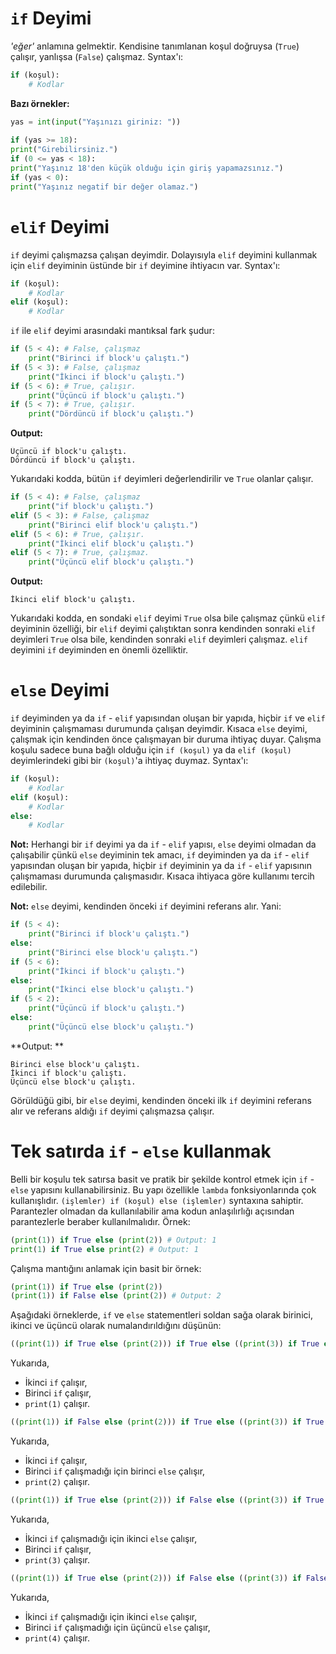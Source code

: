 ﻿# `if` Deyimi
*'eğer'* anlamına gelmektir. Kendisine tanımlanan koşul doğruysa (`True`) çalışır, yanlışsa (`False`) çalışmaz. Syntax'ı:
```py
if (koşul):
	# Kodlar
``` 
**Bazı örnekler:**
```py
yas = int(input("Yaşınızı giriniz: "))
  
if (yas >= 18):
print("Girebilirsiniz.")
if (0 <= yas < 18):
print("Yaşınız 18'den küçük olduğu için giriş yapamazsınız.")
if (yas < 0):
print("Yaşınız negatif bir değer olamaz.")
```

# `elif` Deyimi
`if` deyimi çalışmazsa çalışan deyimdir. Dolayısıyla `elif` deyimini kullanmak için `elif` deyiminin üstünde bir `if` deyimine ihtiyacın var. Syntax'ı:
```py
if (koşul):
	# Kodlar
elif (koşul):
	# Kodlar
```
`if` ile `elif` deyimi arasındaki mantıksal fark şudur:
```py
if (5 < 4): # False, çalışmaz
	print("Birinci if block'u çalıştı.")
if (5 < 3): # False, çalışmaz
	print("İkinci if block'u çalıştı.")
if (5 < 6): # True, çalışır.
	print("Üçüncü if block'u çalıştı.")
if (5 < 7): # True, çalışır.
	print("Dördüncü if block'u çalıştı.")
```
**Output:**
```
Üçüncü if block'u çalıştı.
Dördüncü if block'u çalıştı.
```
Yukarıdaki kodda, bütün `if` deyimleri değerlendirilir ve `True` olanlar çalışır.
```py
if (5 < 4): # False, çalışmaz
	print("if block'u çalıştı.")
elif (5 < 3): # False, çalışmaz
	print("Birinci elif block'u çalıştı.")
elif (5 < 6): # True, çalışır.
	print("İkinci elif block'u çalıştı.")
elif (5 < 7): # True, çalışmaz.
	print("Üçüncü elif block'u çalıştı.")
```
**Output:**
```
İkinci elif block'u çalıştı.
```
Yukarıdaki kodda, en sondaki `elif` deyimi `True` olsa bile çalışmaz çünkü `elif` deyiminin özelliği, bir `elif` deyimi çalıştıktan sonra kendinden sonraki `elif` deyimleri `True` olsa bile, kendinden sonraki `elif` deyimleri çalışmaz. `elif` deyimini `if` deyiminden en önemli özelliktir.

# `else` Deyimi
`if` deyiminden ya da `if` - `elif` yapısından oluşan bir yapıda, hiçbir `if` ve `elif` deyiminin çalışmaması durumunda çalışan deyimdir.  Kısaca `else` deyimi, çalışmak için kendinden önce çalışmayan bir duruma ihtiyaç duyar. Çalışma koşulu sadece buna bağlı olduğu için `if (koşul)` ya da `elif (koşul)` deyimlerindeki gibi bir `(koşul)`'a ihtiyaç duymaz. Syntax'ı:
```py
if (koşul):
	# Kodlar
elif (koşul):
	# Kodlar
else:
	# Kodlar
```
**Not:** Herhangi bir `if` deyimi ya da `if` - `elif` yapısı, `else` deyimi olmadan da çalışabilir çünkü `else` deyiminin tek amacı, `if` deyiminden ya da `if` - `elif` yapısından oluşan bir yapıda, hiçbir `if` deyiminin ya da `if` - `elif` yapısının çalışmaması durumunda çalışmasıdır. Kısaca ihtiyaca göre kullanımı tercih edilebilir.

**Not:** `else` deyimi, kendinden önceki `if` deyimini referans alır. Yani:
```py
if (5 < 4):
	print("Birinci if block'u çalıştı.")
else:
	print("Birinci else block'u çalıştı.")
if (5 < 6):
	print("İkinci if block'u çalıştı.")
else:
	print("İkinci else block'u çalıştı.")
if (5 < 2):
	print("Üçüncü if block'u çalıştı.")
else:
	print("Üçüncü else block'u çalıştı.")
```
**Output: **
```
Birinci else block'u çalıştı.
İkinci if block'u çalıştı.
Üçüncü else block'u çalıştı.
```
Görüldüğü gibi, bir `else` deyimi, kendinden önceki ilk `if` deyimini referans alır ve referans aldığı `if` deyimi çalışmazsa çalışır.

# Tek satırda `if` - `else` kullanmak
Belli bir koşulu tek satırsa basit ve pratik bir şekilde kontrol etmek için `if` - `else` yapısını kullanabilirsiniz. Bu yapı özellikle `lambda` fonksiyonlarında çok kullanışlıdır. `(işlemler) if (koşul) else (işlemler)` syntaxına sahiptir. Parantezler olmadan da kullanılabilir ama kodun anlaşılırlığı açısından parantezlerle beraber kullanılmalıdır. Örnek:
```py
(print(1)) if True else (print(2)) # Output: 1
print(1) if True else print(2) # Output: 1
```
Çalışma mantığını anlamak için basit bir örnek:
```py
(print(1)) if True else (print(2)) 
(print(1)) if False else (print(2)) # Output: 2
```
Aşağıdaki örneklerde, `if` ve `else` statementleri soldan sağa olarak birinici, ikinci ve üçüncü olarak numalandırıldığını düşünün:
```py
((print(1)) if True else (print(2))) if True else ((print(3)) if True else print(4)) # Output: 1
```
Yukarıda,
- İkinci `if` çalışır,
- Birinci `if` çalışır,
- `print(1)` çalışır.
```py
((print(1)) if False else (print(2))) if True else ((print(3)) if True else print(4))# Output: 2
```
Yukarıda,
- İkinci `if` çalışır,
- Birinci `if` çalışmadığı için birinci `else` çalışır,
- `print(2)` çalışır.
```py
((print(1)) if True else (print(2))) if False else ((print(3)) if True else print(4))# Output: 3
```
Yukarıda,
- İkinci `if` çalışmadığı için ikinci `else` çalışır,
- Birinci `if` çalışır,
- `print(3)` çalışır.
```py
((print(1)) if True else (print(2))) if False else ((print(3)) if False else print(4))# Output: 4
```
Yukarıda,
- İkinci `if` çalışmadığı için ikinci `else` çalışır,
- Birinci `if` çalışmadığı için üçüncü `else` çalışır,
- `print(4)` çalışır.